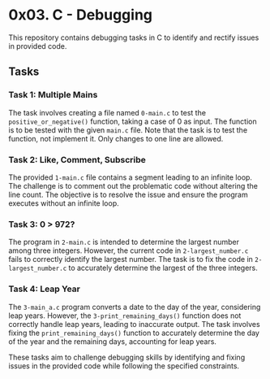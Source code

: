 # 0x03. C - Debugging

This repository contains debugging tasks in C to identify and rectify issues in provided code.

## Tasks

### Task 1: Multiple Mains

The task involves creating a file named `0-main.c` to test the `positive_or_negative()` function, taking a case of 0 as input. The function is to be tested with the given `main.c` file. Note that the task is to test the function, not implement it. Only changes to one line are allowed.

### Task 2: Like, Comment, Subscribe

The provided `1-main.c` file contains a segment leading to an infinite loop. The challenge is to comment out the problematic code without altering the line count. The objective is to resolve the issue and ensure the program executes without an infinite loop.

### Task 3: 0 > 972?

The program in `2-main.c` is intended to determine the largest number among three integers. However, the current code in `2-largest_number.c` fails to correctly identify the largest number. The task is to fix the code in `2-largest_number.c` to accurately determine the largest of the three integers.

### Task 4: Leap Year

The `3-main_a.c` program converts a date to the day of the year, considering leap years. However, the `3-print_remaining_days()` function does not correctly handle leap years, leading to inaccurate output. The task involves fixing the `print_remaining_days()` function to accurately determine the day of the year and the remaining days, accounting for leap years.

These tasks aim to challenge debugging skills by identifying and fixing issues in the provided code while following the specified constraints.
